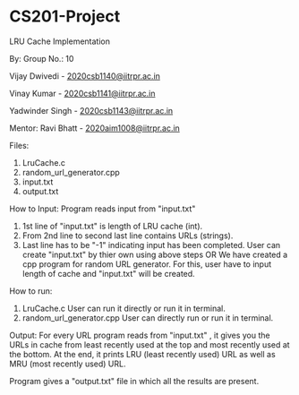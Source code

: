 # CS201-Project
LRU Cache Implementation

By:
Group No.: 10

Vijay Dwivedi     -     2020csb1140@iitrpr.ac.in

Vinay Kumar       -     2020csb1141@iitrpr.ac.in

Yadwinder Singh   -     2020csb1143@iitrpr.ac.in

Mentor:
Ravi Bhatt        -     2020aim1008@iitrpr.ac.in

Files:
1) LruCache.c 
2) random_url_generator.cpp
3) input.txt
4) output.txt

How to Input:
Program reads input from "input.txt"
  1) 1st line of "input.txt" is length of LRU cache (int).
  2) From 2nd line to second last line contains URLs (strings).
  3) Last line has to be "-1" indicating input has been completed.
User can create "input.txt" by thier own using above steps
              OR
We have created a cpp program for random URL generator. For this, user have to input length of cache and "input.txt" will be created.

How to run:
1) LruCache.c 
      User can run it directly or run it in terminal.
2) random_url_generator.cpp
      User can directly run or run it in terminal.

Output:
For every URL program reads from "input.txt" , it gives you the URLs in cache from least recently used at the top and
most recently used at the bottom.
At the end, it prints LRU (least recently used) URL as well as MRU (most recently used) URL.

Program gives a "output.txt" file in which all the results are present.



      
